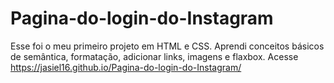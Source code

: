 # Pagina-do-login-do-Instagram
Esse foi o meu primeiro projeto em HTML e CSS. Aprendi conceitos básicos de semântica, formatação, adicionar links, imagens e flaxbox.
Acesse https://jasiel16.github.io/Pagina-do-login-do-Instagram/
